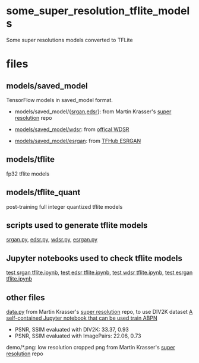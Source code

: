 # some_super_resolution_tflite_models
Some super resolutions models converted to TFLite

# files
## models/saved_model
TensorFlow models in saved_model format. 
* models/saved_model/{[srgan](models/saved_model/srgan),[edsr](models/saved_model/edsr)}: from Martin Krasser's [super resolution](https://github.com/krasserm/super-resolution) repo
* [models/saved_model/wdsr](models/saved_model/wdsr): from [offical WDSR](https://github.com/ychfan/tf_estimator_barebone/blob/master/docs/super_resolution.md)

* [models/saved_model/esrgan](models/saved_model/esrgan): from [TFHub ESRGAN](https://tfhub.dev/captain-pool/esrgan-tf2/1)

## models/tflite
fp32 tflite models

## models/tflite_quant
post-training full integer quantized tflite models

## scripts used to generate tflite models
[srgan.py](srgan.py), [edsr.py](edsr.py), [wdsr.py](wdsr.py), [esrgan.py](esrgan.py)

## Jupyter notebooks used to check tflite models
[test srgan tflite.ipynb](test%20srgan%20tflite.ipynb), [test edsr tflite.ipynb](test%20edsr%20tflite.ipynb), [test wdsr tflite.ipynb](test%20wdsr%20tflite.ipynb), [test esrgan tflite.ipynb](test%20esrgan%20tflite.ipynb)

## other files
[data.py](data.py) from Martin Krasser's [super resolution](https://github.com/krasserm/super-resolution) repo, to use DIV2K dataset
[A self-contained Jupyter notebook that can be used train ABPN](train_abpn.ipynb)
* PSNR, SSIM evaluated with DIV2K: 33.37, 0.93
* PSNR, SSIM evaluated with ImagePairs: 22.06, 0.73

demo/*.png: low resolution cropped png from Martin Krasser's [super resolution](https://github.com/krasserm/super-resolution) repo
